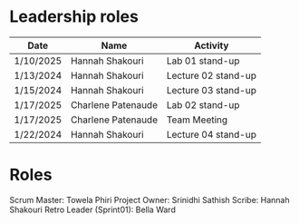 # Leadership roles

| Date      | Name              | Activity                                               |
|-----------|-------------------|--------------------------------------------------------|
| 1/10/2025 | Hannah Shakouri   | Lab 01 stand-up                           |
| 1/13/2024 | Hannah Shakouri   | Lecture 02 stand-up                       |
| 1/15/2024 | Hannah Shakouri   | Lecture 03 stand-up                       |
| 1/17/2025 | Charlene Patenaude| Lab 02 stand-up                           |
| 1/17/2025 | Charlene Patenaude| Team Meeting                              |
| 1/22/2024 | Hannah Shakouri   | Lecture 04 stand-up                       |


# Roles

Scrum Master: Towela Phiri
Project Owner: Srinidhi Sathish
Scribe: Hannah Shakouri
Retro Leader (Sprint01): Bella Ward
